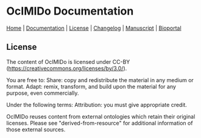 # OcIMIDo Documentation

[Home](README.md) | [Documentation](MIRO) | [License](LICENSE) | [Changelog](CHANGELOG) | [Manuscript](https://doi.org/10.1016/j.compbiomed.2021.104542) | [Bioportal](https://bioportal.bioontology.org/ontologies/OCIMIDO)

## License

The content of OcIMIDo is licensed under CC-BY (https://creativecommons.org/licenses/by/3.0/).

You are free to:
Share: copy and redistribute the material in any medium or format.
Adapt: remix, transform, and build upon the material for any purpose, even commercially.

Under the following terms:
Attribution: you must give appropriate credit.

OcIMIDo reuses content from external ontologies which retain their original licenses. 
Please see "derived-from-resource" for additional information of those external sources.

